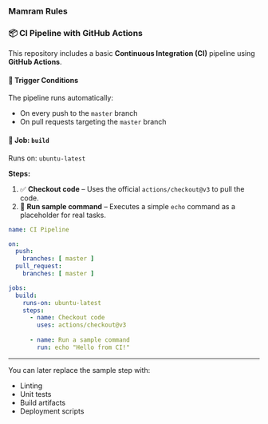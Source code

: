 ### Mamram Rules

### 📦 CI Pipeline with GitHub Actions

This repository includes a basic **Continuous Integration (CI)** pipeline using **GitHub Actions**.

#### 🔁 Trigger Conditions

The pipeline runs automatically:

* On every push to the `master` branch
* On pull requests targeting the `master` branch

#### 🔨 Job: `build`

Runs on: `ubuntu-latest`

**Steps:**

1. ✅ **Checkout code** – Uses the official `actions/checkout@v3` to pull the code.
2. 💬 **Run sample command** – Executes a simple `echo` command as a placeholder for real tasks.

```yaml
name: CI Pipeline

on:
  push:
    branches: [ master ]
  pull_request:
    branches: [ master ]

jobs:
  build:
    runs-on: ubuntu-latest
    steps:
      - name: Checkout code
        uses: actions/checkout@v3
        
      - name: Run a sample command
        run: echo "Hello from CI!"
```

---

You can later replace the sample step with:

* Linting
* Unit tests
* Build artifacts
* Deployment scripts
